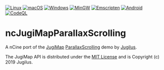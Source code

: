 [![Linux](https://github.com/nCine/ncJugiMapParallaxScrolling/workflows/Linux/badge.svg)](https://github.com/nCine/ncJugiMapParallaxScrolling/actions?workflow=Linux)
[![macOS](https://github.com/nCine/ncJugiMapParallaxScrolling/workflows/macOS/badge.svg)](https://github.com/nCine/ncJugiMapParallaxScrolling/actions?workflow=macOS)
[![Windows](https://github.com/nCine/ncJugiMapParallaxScrolling/workflows/Windows/badge.svg)](https://github.com/nCine/ncJugiMapParallaxScrolling/actions?workflow=Windows)
[![MinGW](https://github.com/nCine/ncJugiMapParallaxScrolling/workflows/MinGW/badge.svg)](https://github.com/nCine/ncJugiMapParallaxScrolling/actions?workflow=MinGW)
[![Emscripten](https://github.com/nCine/ncJugiMapParallaxScrolling/workflows/Emscripten/badge.svg)](https://github.com/nCine/ncJugiMapParallaxScrolling/actions?workflow=Emscripten)
[![Android](https://github.com/nCine/ncJugiMapParallaxScrolling/workflows/Android/badge.svg)](https://github.com/nCine/ncJugiMapParallaxScrolling/actions?workflow=Android)
[![CodeQL](https://github.com/nCine/ncJugiMapParallaxScrolling/workflows/CodeQL/badge.svg)](https://github.com/nCine/ncJugiMapParallaxScrolling/actions?workflow=CodeQL)

# ncJugiMapParallaxScrolling
A nCine port of the [JugiMap](http://jugimap.com) [ParallaxScrolling](https://github.com/Jugilus/JugiMapAPI) demo by [Jugilus](https://github.com/Jugilus).

The JugiMap API is distributed under the [MIT License](https://github.com/Jugilus/JugiMapAPI/blob/master/LICENSE) and is Copyright (c) 2019 Jugilus.
